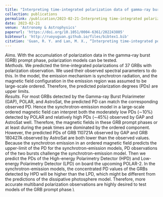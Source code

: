 ```yaml
---
title: "Interpreting time-integrated polarization data of gamma-ray burst prompt emission"
collection: publications
permalink: /publication/2023-02-21-Interpreting time-integrated polarization data of gamma-ray burst prompt emission
date: 2023-02-21
venue: 'Astronomy & Astrophysics'
paperurl: 'https://doi.org/10.1051/0004-6361/202243805'
bibtexurl: 'http://ruoyuguan.github.io/files/bibtex1.bib'
citation: 'Guan, R. Y. and Lan, M. X., “Interpreting time-integrated polarization data of gamma-ray burst prompt emission”, <i>Astronomy and Astrophysics</i>, vol. 670, Art. no. A160, 2023. doi:10.1051/0004-6361/202243805.'
---
```

*Aims.* With the accumulation of polarization data in the gamma-ray burst (GRB) prompt phase, polarization models can be tested.\
*Methods.* We predicted the time-integrated polarizations of 37 GRBs with polarization observation. We used their observed spectral parameters to do this. In the model, the emission mechanism is synchrotron radiation, and the magnetic field configuration in the emission region was assumed to be large-scale ordered. Therefore, the predicted polarization degrees (PDs) are upper limits.\
*Results.* For most GRBs detected by the Gamma-ray Burst Polarimeter (GAP), POLAR, and AstroSat, the predicted PD can match the corresponding observed PD. Hence the synchrotron-emission model in a large-scale ordered magnetic field can interpret both the moderately low PDs (∼10%) detected by POLAR and relatively high PDs (∼45%) observed by GAP and AstroSat well. Therefore, the magnetic fields in these GRB prompt phases or at least during the peak times are dominated by the ordered component. However, the predicted PDs of GRB 110721A observed by GAP and GRB 180427A observed by AstroSat are both lower than the observed values. Because the synchrotron emission in an ordered magnetic field predicts the upper-limit of the PD for the synchrotron-emission models, PD observations of the two bursts challenge the synchrotron-emission model. Then we predict the PDs of the High-energy Polarimetry Detector (HPD) and Low-energy Polarimetry Detector (LPD) on board the upcoming POLAR-2. In the synchrotron-emission models, the concentrated PD values of the GRBs detected by HPD will be higher than the LPD, which might be different from the predictions of the dissipative photosphere model. Therefore, more accurate multiband polarization observations are highly desired to test models of the GRB prompt phase.\

